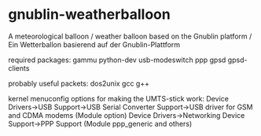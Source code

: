 gnublin-weatherballoon
======================

A meteorological balloon / weather balloon based on the Gnublin platform / Ein Wetterballon basierend auf der Gnublin-Plattform

required packages:
gammu python-dev usb-modeswitch ppp gpsd gpsd-clients

probably useful packets:
dos2unix gcc g++

kernel menuconfig options for making the UMTS-stick work:
Device Drivers->USB Support->USB Serial Converter Support->USB driver for GSM and CDMA modems (Module option)
Device Drivers->Networking Device Support->PPP Support (Module ppp_generic and others)
